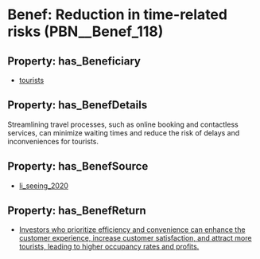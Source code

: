 # Benef: __Reduction in time-related risks__ (PBN__Benef_118)

## Property: has_Beneficiary

* [tourists](../Stakeholder/PBN__Stakeholder_72)

## Property: has_BenefDetails

Streamlining travel processes, such as online booking and contactless services, can minimize waiting times and reduce the risk of delays and inconveniences for tourists.

## Property: has_BenefSource

* [li_seeing_2020](../Article/PBN__Article_25)

## Property: has_BenefReturn

* [Investors who prioritize efficiency and convenience can enhance the customer experience, increase customer satisfaction, and attract more tourists, leading to higher occupancy rates and profits.](../BenefReturn/PBN__BenefReturn_117)

